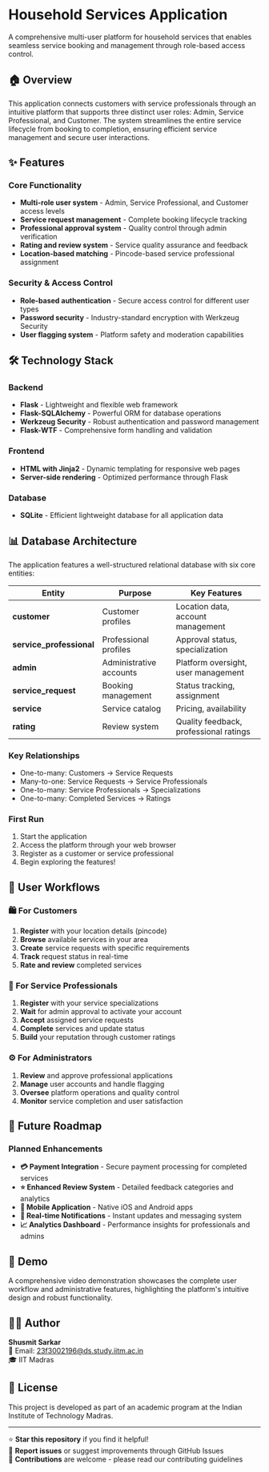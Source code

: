 # Household Services Application

A comprehensive multi-user platform for household services that enables seamless service booking and management through role-based access control.

## 🏠 Overview

This application connects customers with service professionals through an intuitive platform that supports three distinct user roles: Admin, Service Professional, and Customer. The system streamlines the entire service lifecycle from booking to completion, ensuring efficient service management and secure user interactions.

## ✨ Features

### Core Functionality
- **Multi-role user system** - Admin, Service Professional, and Customer access levels
- **Service request management** - Complete booking lifecycle tracking
- **Professional approval system** - Quality control through admin verification
- **Rating and review system** - Service quality assurance and feedback
- **Location-based matching** - Pincode-based service professional assignment

### Security & Access Control
- **Role-based authentication** - Secure access control for different user types
- **Password security** - Industry-standard encryption with Werkzeug Security
- **User flagging system** - Platform safety and moderation capabilities

## 🛠️ Technology Stack

### Backend
- **Flask** - Lightweight and flexible web framework
- **Flask-SQLAlchemy** - Powerful ORM for database operations
- **Werkzeug Security** - Robust authentication and password management
- **Flask-WTF** - Comprehensive form handling and validation

### Frontend
- **HTML with Jinja2** - Dynamic templating for responsive web pages
- **Server-side rendering** - Optimized performance through Flask

### Database
- **SQLite** - Efficient lightweight database for all application data

## 📊 Database Architecture

The application features a well-structured relational database with six core entities:

| Entity | Purpose | Key Features |
|--------|---------|--------------|
| **customer** | Customer profiles | Location data, account management |
| **service_professional** | Professional profiles | Approval status, specialization |
| **admin** | Administrative accounts | Platform oversight, user management |
| **service_request** | Booking management | Status tracking, assignment |
| **service** | Service catalog | Pricing, availability |
| **rating** | Review system | Quality feedback, professional ratings |

### Key Relationships
- One-to-many: Customers → Service Requests
- Many-to-one: Service Requests → Service Professionals
- One-to-many: Service Professionals → Specializations
- One-to-many: Completed Services → Ratings


### First Run
1. Start the application
2. Access the platform through your web browser
3. Register as a customer or service professional
4. Begin exploring the features!

## 👥 User Workflows

### 🛍️ For Customers
1. **Register** with your location details (pincode)
2. **Browse** available services in your area
3. **Create** service requests with specific requirements
4. **Track** request status in real-time
5. **Rate and review** completed services

### 🔧 For Service Professionals
1. **Register** with your service specializations
2. **Wait** for admin approval to activate your account
3. **Accept** assigned service requests
4. **Complete** services and update status
5. **Build** your reputation through customer ratings

### ⚙️ For Administrators
1. **Review** and approve professional applications
2. **Manage** user accounts and handle flagging
3. **Oversee** platform operations and quality control
4. **Monitor** service completion and user satisfaction


## 🔮 Future Roadmap

### Planned Enhancements
- **💳 Payment Integration** - Secure payment processing for completed services
- **⭐ Enhanced Review System** - Detailed feedback categories and analytics
- **📱 Mobile Application** - Native iOS and Android apps
- **🔔 Real-time Notifications** - Instant updates and messaging system
- **📈 Analytics Dashboard** - Performance insights for professionals and admins

## 🎥 Demo

A comprehensive video demonstration showcases the complete user workflow and administrative features, highlighting the platform's intuitive design and robust functionality.

## 👨‍💻 Author

**Shusmit Sarkar**  
📧 Email: 23f3002196@ds.study.iitm.ac.in  
🎓 IIT Madras

## 📄 License

This project is developed as part of an academic program at the Indian Institute of Technology Madras.

---

⭐ **Star this repository** if you find it helpful!  
🐛 **Report issues** or suggest improvements through GitHub Issues  
🤝 **Contributions** are welcome - please read our contributing guidelines


